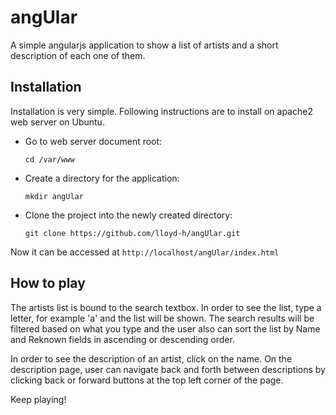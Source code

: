 # angUlar
A simple angularjs application to show a list of artists and a short description of each one of them.

## Installation
Installation is very simple. Following instructions are to install on apache2 web server on Ubuntu.
* Go to web server document root: 
  
  `cd /var/www`
* Create a directory for the application:
  
  `mkdir angUlar`
* Clone the project into the newly created directory: 
  
  `git clone https://github.com/lloyd-h/angUlar.git`

Now it can be accessed at `http://localhost/angUlar/index.html` 

## How to play
The artists list is bound to the search textbox. In order to see the list, type a letter, for example 'a' and the list will be shown. The search results will be filtered based on what you type and the user  also can sort the list by Name and Reknown fields in ascending or descending order. 

In order to see the description of an artist, click on the name. On the description page, user can navigate back and forth between descriptions by clicking back or forward buttons at the top left corner of the page. 

Keep playing! 
